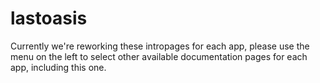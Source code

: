 # lastoasis

Currently we're reworking these intropages for each app, please use the menu on the left to select other available documentation pages for each app, including this one.
